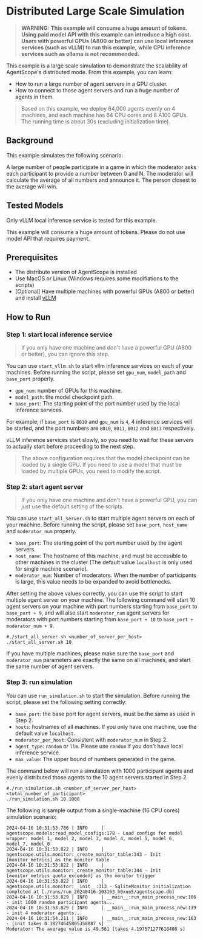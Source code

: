# Distributed Large Scale Simulation

> **WARNING:**
> **This example will consume a huge amount of tokens.**
> **Using paid model API with this example can introduce a high cost.**
> **Users with powerful GPUs (A800 or better) can use local inference services (such as vLLM) to run this example,**
> **while CPU inference services such as ollama is not recommended.**

This example is a large scale simulation to demonstrate the scalability of AgentScope's distributed mode. From this example, you can learn:

- How to run a large number of agent servers in a GPU cluster.
- How to connect to those agent servers and run a huge number of agents in them.

> Based on this example, we deploy 64,000 agents evenly on 4 machines, and each machine has 64 CPU cores and 8 A100 GPUs. The running time is about 30s (excluding initialization time).

## Background

This example simulates the following scenario:

A large number of people participate in a game in which the moderator asks each participant to provide a number between 0 and N. The moderator will calculate the average of all numbers and announce it. The person closest to the average will win.

## Tested Models

Only vLLM local inference service is tested for this example.

This example will consume a huge amount of tokens. Please do not use model API that requires payment.

## Prerequisites

- The distribute version of AgentScope is installed
- Use MacOS or Linux (Windows requires some modifiations to the scripts)
- [Optional] Have multiple machines with powerful GPUs (A800 or better) and install [vLLM](https://github.com/vllm-project/vllm)

## How to Run

### Step 1: start local inference service

> If you only have one machine and don't have a powerful GPU (A800 or better), you can ignore this step.

You can use `start_vllm.sh` to start vllm inference services on each of your machines.
Before running the script, please set `gpu_num`, `model_path` and `base_port` properly.

- `gpu_num`: number of GPUs for this machine.
- `model_path`: the model checkpoint path.
- `base_port`: The starting point of the port number used by the local inference services.

For example, if `base_port` is `8010` and `gpu_num` is `4`, 4 inference services will be started, and the port numbers are `8010`, `8011`, `8012` and `8013` respectively.

vLLM inference services start slowly, so you need to wait for these servers to actually start before proceeding to the next step.

> The above configuration requires that the model checkpoint can be loaded by a single GPU.
> If you need to use a model that must be loaded by multiple GPUs, you need to modify the script.

### Step 2: start agent server

> If you only have one machine and don't have a powerful GPU, you can just use the default setting of the scripts.

You can use `start_all_server.sh` to start multiple agent servers on each of your machine.
Before running the script, please set `base_port`, `host_name` and `moderator_num` properly.

- `base_port`: The starting point of the port number used by the agent servers.
- `host_name`: The hostname of this machine, and must be accessible to other machines in the cluster (The default value `localhost` is only used for single machine scenario).
- `moderator_num`: Number of moderators. When the number of participants is large, this value needs to be expanded to avoid bottlenecks.

After setting the above values correctly, you can use the script to start multiple agent server on your machine. The following command will start 10 agent servers on your machine with port numbers starting from `base_port` to `base_port + 9`, and will also start `moderator_num` agent servers for moderators with port numbers starting from `base_port + 10` to `base_port + moderator_num + 9`.

```shell
#./start_all_server.sh <number_of_server_per_host>
./start_all_server.sh 10
```

If you have multiple machines, please make sure the `base_port` and `moderator_num` parameters are exactly the same on all machines, and start the same number of agent servers.

### Step 3: run simulation

You can use `run_simulation.sh` to start the simulation.
Before running the script, please set the following setting correctly:

- `base_port`: the base port for agent servers, must be the same as used in Step 2.
- `hosts`: hostnames of all machines. If you only have one machine, use the default value `localhost`.
- `moderator_per_host`: Consistent with `moderator_num` in Step 2.
- `agent_type`: `random` or `llm`. Please use `random` if you don't have local inference service.
- `max_value`: The upper bound of numbers generated in the game.

The command below will run a simulation with 1000 participant agents and evenly distributed those agents to the 10 agent servers started in Step 2.

```shell
#./run_simulation.sh <number_of_server_per_host> <total_number_of_participant>
./run_simulation.sh 10 1000
```

The following is sample output from a single-machine (16 CPU cores) simulation scenario:

```log
2024-04-16 10:31:53.786 | INFO     | agentscope.models:read_model_configs:178 - Load configs for model wrapper: model_1, model_2, model_3, model_4, model_5, model_6, model_7, model_8
2024-04-16 10:31:53.822 | INFO     | agentscope.utils.monitor:_create_monitor_table:343 - Init [monitor_metrics] as the monitor table
2024-04-16 10:31:53.822 | INFO     | agentscope.utils.monitor:_create_monitor_table:344 - Init [monitor_metrics_quota_exceeded] as the monitor trigger
2024-04-16 10:31:53.822 | INFO     | agentscope.utils.monitor:__init__:313 - SqliteMonitor initialization completed at [./runs/run_20240416-103153_h0xuo5/agentscope.db]
2024-04-16 10:31:53.829 | INFO     | __main__:run_main_process_new:106 - init 1000 random participant agents...
2024-04-16 10:31:53.829 | INFO     | __main__:run_main_process_new:139 - init 4 moderator agents...
2024-04-16 10:31:54.211 | INFO     | __main__:run_main_process_new:163 - [init takes 0.38274645805358887 s]
Moderator: The average value is 49.561 [takes 4.197571277618408 s]
```
